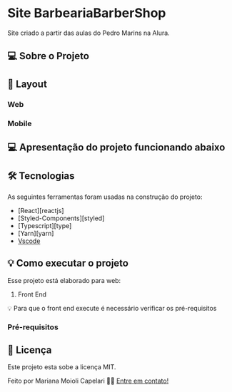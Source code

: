 # Site BarbeariaBarberShop

Site criado a partir das aulas do Pedro Marins na Alura.


## 💻 Sobre o Projeto

## 🎨 Layout

### Web

### Mobile

## 💻 Apresentação do projeto funcionando abaixo

## 🛠 Tecnologias

As seguintes ferramentas foram usadas na construção do projeto:

- [React][reactjs]
- [Styled-Components][styled]
- [Typescript][type]
- [Yarn][yarn]
- [Vscode][vscode]

## 💡 Como executar o projeto

Esse projeto está elaborado para web:

1. Front End 

💡 Para que o front end execute é necessário verificar os pré-requisitos

### Pré-requisitos

## 📝 Licença

Este projeto esta sobe a licença MIT.

Feito por Mariana Moioli Capelari 👋🏽 [Entre em contato!](https://www.linkedin.com/in/mariana-moioli-capelari/)

[vscode]: https://code.visualstudio.com/
